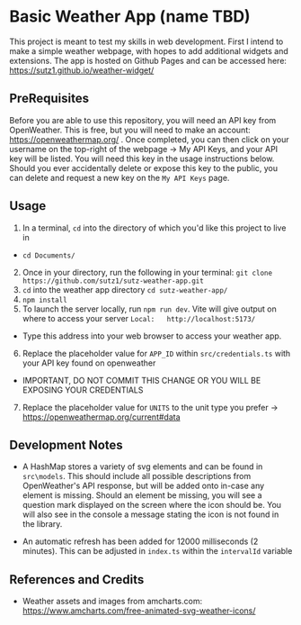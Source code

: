 # Basic Weather App (name TBD)
This project is meant to test my skills in web development. First I intend to make a simple weather webpage, with hopes to add additional widgets and extensions. The app is hosted on Github Pages and can be accessed here: https://sutz1.github.io/weather-widget/

## PreRequisites
Before you are able to use this repository, you will need an API key from OpenWeather. This is free, but you will need to make an account: https://openweathermap.org/ . Once completed, you can then click on your username on the top-right of the webpage -> My API Keys, and your API key will be listed. You will need this key in the usage instructions below. Should you ever accidentally delete or expose this key to the public, you can delete and request a new key on the `My API Keys` page.

## Usage
1. In a terminal, `cd` into the directory of which you'd like this project to live in
 * `cd Documents/`
2. Once in your directory, run the following in your terminal: `git clone https://github.com/sutz1/sutz-weather-app.git`
3. `cd` into the weather app directory `cd sutz-weather-app/`
4. `npm install`
5. To launch the server locally, run `npm run dev`. Vite will give output on where to access your server `Local:   http://localhost:5173/`
 * Type this address into your web browser to access your weather app.
6. Replace the placeholder value for `APP_ID` within `src/credentials.ts` with your API key found on openweather
 * IMPORTANT, DO NOT COMMIT THIS CHANGE OR YOU WILL BE EXPOSING YOUR CREDENTIALS
7. Replace the placeholder value for `UNITS` to the unit type you prefer -> https://openweathermap.org/current#data

## Development Notes
* A HashMap stores a variety of svg elements and can be found in `src\models`. This should include all possible descriptions from OpenWeather's API response, but will be added onto in-case any element is missing. Should an element be missing, you will see a question mark displayed on the screen where the icon should be. You will also see in the console a message stating the icon is not found in the library.

* An automatic refresh has been added for 12000 milliseconds (2 minutes). This can be adjusted in `index.ts` within the `intervalId` variable


## References and Credits
* Weather assets and images from amcharts.com: https://www.amcharts.com/free-animated-svg-weather-icons/

